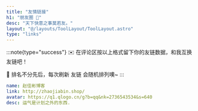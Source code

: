 ```yaml
---
title: "友情链接"
h1: "朋友圈 👭"
desc: "天下快意之事莫若友。"
layout: "@/layouts/ToolLayout/ToolLayout.astro"
type: "links"
---
```


:::note{type="success"}
✉️ 在评论区按以上格式留下你的友链数据，和我互换友链吧！

👭 排名不分先后，每次刷新 友链 会随机排列噢~
:::

```yaml
name: 赵佳彬博客
link: http://zhaojiabin.shop/
avatar: https://q1.qlogo.cn/g?b=qq&nk=2736543534&s=640
desc: 运气是计划之外的东西.
```
